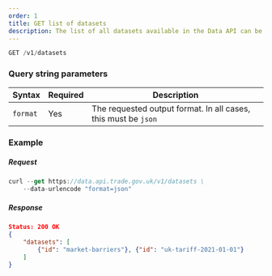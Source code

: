 ```yaml
---
order: 1
title: GET list of datasets
description: The list of all datasets available in the Data API can be accessed using this endpoint.
---
```


```js
GET /v1/datasets
```

### Query string parameters
| Syntax    | Required | Description |
| --------- | ----------- | ----------- |
| `format`    | Yes    | 	The requested output format. In all cases, this must be `json` |

### Example

##### Request
```js
curl --get https://data.api.trade.gov.uk/v1/datasets \
    --data-urlencode "format=json"
```

##### Response

```json
Status: 200 OK
{
    "datasets": [
        {"id": "market-barriers"}, {"id": "uk-tariff-2021-01-01"}
    ]
}
```